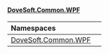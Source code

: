 #### [DoveSoft.Common.WPF](readme.md 'readme')

| Namespaces | |
| :--- | :--- |
| [DoveSoft.Common.WPF](DoveSoft_Common_WPF.md 'DoveSoft.Common.WPF') |  |
